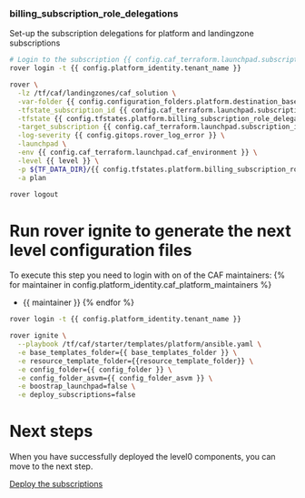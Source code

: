 
### billing_subscription_role_delegations
Set-up the subscription delegations for platform and landingzone subscriptions

```bash
# Login to the subscription {{ config.caf_terraform.launchpad.subscription_name }} with the user {{ config.caf_terraform.billing_subscription_role_delegations.azuread_user_ea_account_owner }}
rover login -t {{ config.platform_identity.tenant_name }}

rover \
  -lz /tf/caf/landingzones/caf_solution \
  -var-folder {{ config.configuration_folders.platform.destination_base_path }}/{{ config.configuration_folders.platform.destination_relative_path }}/level0/billing_subscription_role_delegations \
  -tfstate_subscription_id {{ config.caf_terraform.launchpad.subscription_id }} \
  -tfstate {{ config.tfstates.platform.billing_subscription_role_delegations.tfstate }} \
  -target_subscription {{ config.caf_terraform.launchpad.subscription_id }} \
  -log-severity {{ config.gitops.rover_log_error }} \
  -launchpad \
  -env {{ config.caf_terraform.launchpad.caf_environment }} \
  -level {{ level }} \
  -p ${TF_DATA_DIR}/{{ config.tfstates.platform.billing_subscription_role_delegations.tfstate }}.tfplan \
  -a plan

rover logout

```

# Run rover ignite to generate the next level configuration files

To execute this step you need to login with on of the CAF maintainers:
{% for maintainer in config.platform_identity.caf_platform_maintainers %}
  - {{ maintainer }}
{% endfor %}

```bash
rover login -t {{ config.platform_identity.tenant_name }}

rover ignite \
  --playbook /tf/caf/starter/templates/platform/ansible.yaml \
  -e base_templates_folder={{ base_templates_folder }} \
  -e resource_template_folder={{resource_template_folder}} \
  -e config_folder={{ config_folder }} \
  -e config_folder_asvm={{ config_folder_asvm }} \
  -e boostrap_launchpad=false \
  -e deploy_subscriptions=false
```

# Next steps

When you have successfully deployed the level0 components, you can move to the next step.

[Deploy the subscriptions](../../level1/subscriptions/readme.md)